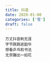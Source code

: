 ```yaml
---
title: 抖音
date: 2020-01-08
categories: ['雪']
draft: false
---
```


```
万丈抖音刷无涯
字节跳跳逝韶华
想看乒乓和书法
无奈蹦出一如花
```
